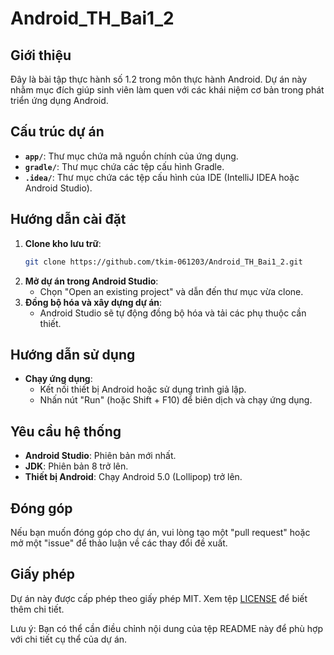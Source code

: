 # Android_TH_Bai1_2

## Giới thiệu
Đây là bài tập thực hành số 1.2 trong môn thực hành Android. Dự án này nhằm mục đích giúp sinh viên làm quen với các khái niệm cơ bản trong phát triển ứng dụng Android.

## Cấu trúc dự án
- **`app/`**: Thư mục chứa mã nguồn chính của ứng dụng.
- **`gradle/`**: Thư mục chứa các tệp cấu hình Gradle.
- **`.idea/`**: Thư mục chứa các tệp cấu hình của IDE (IntelliJ IDEA hoặc Android Studio).

## Hướng dẫn cài đặt
1. **Clone kho lưu trữ**:
   ```bash
   git clone https://github.com/tkim-061203/Android_TH_Bai1_2.git
   ```
2. **Mở dự án trong Android Studio**:
   - Chọn "Open an existing project" và dẫn đến thư mục vừa clone.
3. **Đồng bộ hóa và xây dựng dự án**:
   - Android Studio sẽ tự động đồng bộ hóa và tải các phụ thuộc cần thiết.

## Hướng dẫn sử dụng
- **Chạy ứng dụng**:
  - Kết nối thiết bị Android hoặc sử dụng trình giả lập.
  - Nhấn nút "Run" (hoặc Shift + F10) để biên dịch và chạy ứng dụng.

## Yêu cầu hệ thống
- **Android Studio**: Phiên bản mới nhất.
- **JDK**: Phiên bản 8 trở lên.
- **Thiết bị Android**: Chạy Android 5.0 (Lollipop) trở lên.

## Đóng góp
Nếu bạn muốn đóng góp cho dự án, vui lòng tạo một "pull request" hoặc mở một "issue" để thảo luận về các thay đổi đề xuất.

## Giấy phép
Dự án này được cấp phép theo giấy phép MIT. Xem tệp [LICENSE](LICENSE) để biết thêm chi tiết.

Lưu ý: Bạn có thể cần điều chỉnh nội dung của tệp README này để phù hợp với chi tiết cụ thể của dự án. 
